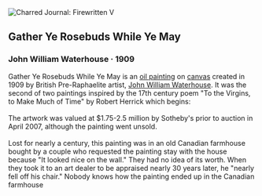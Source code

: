<div class="artwork-of-the-day">
  <div class="container">
    <div class="img-wrapper">
      <img
        src="https://uploads4.wikiart.org/images/john-william-waterhouse/gather-ye-rosebuds-while-ye-may-1909.jpg!Large.jpg"
        alt="Charred Journal: Firewritten V" />
    </div>
    <div class="artwork-detail">
      <div class="artwork-origin"> 
        <h2 class="artwork-name">Gather Ye Rosebuds While Ye May</h2>
        <h3 class="artist">
          John William Waterhouse
                    ·  1909
        </h3>
      </div>
      <p class="description">
        <span class="artwork-description-text ng-binding" ng-bind-html="viewModel.ArtworkOfTheDay.Description | unsafe">Gather Ye Rosebuds While Ye May is an <a target="_blank" href="/en/paintings-by-media/oil-on-sacking">oil painting</a> on <a target="_blank" href="/en/paintings-by-media/canvas-0">canvas</a> created in 1909 by British Pre-Raphaelite artist, <a target="_blank" href="/en/john-william-waterhouse">John William Waterhouse</a>. It was the second of two paintings inspired by the 17th century poem "To the Virgins, to Make Much of Time" by Robert Herrick which begins:
<br>
<br>The artwork was valued at $1.75-2.5 million by Sotheby's prior to auction in April 2007, although the painting went unsold.
<br>
<br>Lost for nearly a century, this painting was in an old Canadian farmhouse bought by a couple who requested the painting stay with the house because "It looked nice on the wall." They had no idea of its worth. When they took it to an art dealer to be appraised nearly 30 years later, he "nearly fell off his chair." Nobody knows how the painting ended up in the Canadian farmhouse</span>
                        <div class="text-shadow-container" ng-show="showShadow" style=""></div>
      </p>
    </div>
  </div>

</div>
